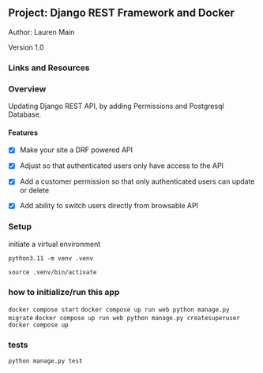 ## Project: Django REST Framework and Docker

Author: Lauren Main

Version 1.0

### Links and Resources



### Overview

Updating Django REST  API, by adding Permissions and Postgresql Database. 

#### Features

- [x] Make your site a DRF powered API
- [x] Adjust so that authenticated users only have access to the API
- [x] Add a customer permission so that only authenticated users can update or delete
- [x] Add ability to switch users directly from browsable API


### Setup

initiate a virtual environment

`python3.11 -m venv .venv`

`source .venv/bin/activate`

### how to initialize/run this app

`docker compose start`
`docker compose up run web python manage.py migrate`
`docker compose up run web python manage.py createsuperuser`
`docker compose up`


### tests

`python manage.py test`




